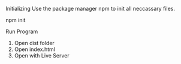 Initializing
Use the package manager npm to init all neccassary files.

npm init

Run Program
1. Open dist folder
2. Open index.html
3. Open with Live Server
